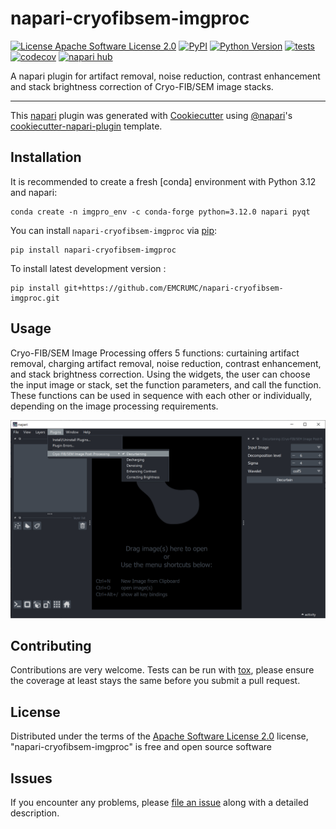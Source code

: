 # napari-cryofibsem-imgproc

[![License Apache Software License 2.0](https://img.shields.io/pypi/l/napari-cryofibsem-imgproc.svg?color=green)](https://github.com/EMCRUMC/napari-cryofibsem-imgproc/raw/main/LICENSE)
[![PyPI](https://img.shields.io/pypi/v/napari-cryofibsem-imgproc.svg?color=green)](https://pypi.org/project/napari-cryofibsem-imgproc)
[![Python Version](https://img.shields.io/pypi/pyversions/napari-cryofibsem-imgproc.svg?color=green)](https://python.org)
[![tests](https://github.com/EMCRUMC/napari-cryofibsem-imgproc/workflows/tests/badge.svg)](https://github.com/EMCRUMC/napari-cryofibsem-imgproc/actions)
[![codecov](https://codecov.io/gh/EMCRUMC/napari-cryofibsem-imgproc/branch/main/graph/badge.svg)](https://codecov.io/gh/EMCRUMC/napari-cryofibsem-imgproc)
[![napari hub](https://img.shields.io/endpoint?url=https://api.napari-hub.org/shields/napari-cryofibsem-imgproc)](https://napari-hub.org/plugins/napari-cryofibsem-imgproc)

A napari plugin for artifact removal, noise reduction, contrast enhancement and stack brightness correction of Cryo-FIB/SEM image stacks.

----------------------------------

This [napari] plugin was generated with [Cookiecutter] using [@napari]'s [cookiecutter-napari-plugin] template.

<!--
Don't miss the full getting started guide to set up your new package:
https://github.com/napari/cookiecutter-napari-plugin#getting-started

and review the napari docs for plugin developers:
https://napari.org/stable/plugins/index.html
-->

## Installation

It is recommended to create a fresh [conda] environment with Python 3.12 and napari:

    conda create -n imgpro_env -c conda-forge python=3.12.0 napari pyqt

You can install `napari-cryofibsem-imgproc` via [pip]:

    pip install napari-cryofibsem-imgproc

To install latest development version :

    pip install git+https://github.com/EMCRUMC/napari-cryofibsem-imgproc.git

## Usage 
Cryo-FIB/SEM Image Processing offers 5 functions: curtaining artifact removal, charging artifact removal, noise reduction, contrast enhancement, and stack brightness correction. Using the widgets, the user can choose the input image or stack, set the function parameters, and call the function. These functions can be used in sequence with each other or individually, depending on the image processing requirements. 

![widget.png](widget.png)

## Contributing

Contributions are very welcome. Tests can be run with [tox], please ensure
the coverage at least stays the same before you submit a pull request.

## License

Distributed under the terms of the [Apache Software License 2.0] license,
"napari-cryofibsem-imgproc" is free and open source software

## Issues

If you encounter any problems, please [file an issue] along with a detailed description.

[napari]: https://github.com/napari/napari
[Cookiecutter]: https://github.com/audreyr/cookiecutter
[@napari]: https://github.com/napari
[MIT]: http://opensource.org/licenses/MIT
[BSD-3]: http://opensource.org/licenses/BSD-3-Clause
[GNU GPL v3.0]: http://www.gnu.org/licenses/gpl-3.0.txt
[GNU LGPL v3.0]: http://www.gnu.org/licenses/lgpl-3.0.txt
[Apache Software License 2.0]: http://www.apache.org/licenses/LICENSE-2.0
[Mozilla Public License 2.0]: https://www.mozilla.org/media/MPL/2.0/index.txt
[cookiecutter-napari-plugin]: https://github.com/napari/cookiecutter-napari-plugin

[file an issue]: https://github.com/EMCRUMC/napari-cryofibsem-imgproc/issues

[napari]: https://github.com/napari/napari
[tox]: https://tox.readthedocs.io/en/latest/
[pip]: https://pypi.org/project/pip/
[PyPI]: https://pypi.org/
